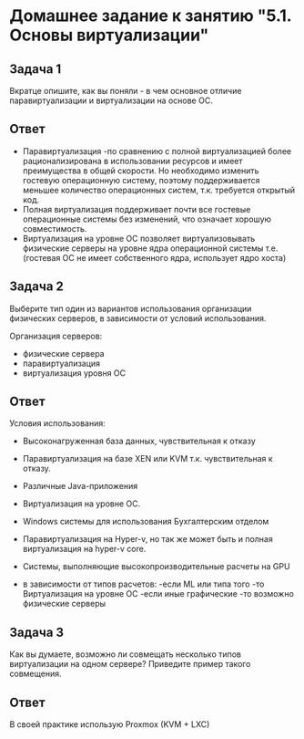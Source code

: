 # Домашнее задание к занятию "5.1. Основы виртуализации"

## Задача 1

Вкратце опишите, как вы поняли - в чем основное отличие паравиртуализации и виртуализации на основе ОС.
## Ответ

* Паравиртуализация -по сравнению с полной виртуализацией более рационализирована в использовании ресурсов и имеет преимущества в общей скорости.
Но необходимо изменить гостевую операционную систему, поэтому поддерживается меньшее количество операционных систем, т.к. требуется открытый код.
* Полная виртуализация поддерживает почти все гостевые операционные системы без изменений, что означает хорошую совместимость.
* Виртуализация на уровне ОС позволяет виртуализовывать физические серверы на уровне ядра операционной системы т.е. (гостевая ОС не имеет собственного ядра, использует ядро хоста)



## Задача 2

Выберите тип один из вариантов использования организации физических серверов, 
в зависимости от условий использования.

Организация серверов:
- физические сервера
- паравиртуализация
- виртуализация уровня ОС

## Ответ

Условия использования:

- Высоконагруженная база данных, чувствительная к отказу
* Паравиртуализация на базе XEN или KVM т.к. чувствительная к отказу. 
- Различные Java-приложения
* Виртуализация на уровне ОС.
- Windows системы для использования Бухгалтерским отделом
* Паравиртуализация на Hyper-v, но так же может быть и полная виртуализация на hyper-v core.
- Системы, выполняющие высокопроизводительные расчеты на GPU
* в зависимости от типов расчетов: 
    -если ML или типа того -то Виртуализация на уровне ОС
    -если иные графические -то возможно физические серверы
  

## Задача 3

Как вы думаете, возможно ли совмещать несколько типов виртуализации на одном сервере?
Приведите пример такого совмещения.

## Ответ
В своей практике использую Proxmox (KVM + LXC)